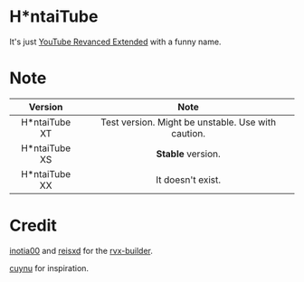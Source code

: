 # H*ntaiTube
It's just [YouTube Revanced Extended](https://github.com/inotia00/ReVanced_Extended) with a funny name.
# Note
| Version | Note |
| :-: | :-: |
| H*ntaiTube XT | Test version. Might be unstable. Use with caution. |
| H*ntaiTube XS | **Stable** version. |
| H*ntaiTube XX | It doesn't exist. | 
# Credit
[inotia00](https://github.com/inotia00) and [reisxd](https://github.com/reisxd) for the [rvx-builder](https://github.com/inotia00/rvx-bilder).

[cuynu](https://github.com/cuynu) for inspiration.
